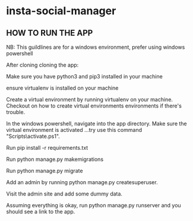 # insta-social-manager
## HOW TO RUN THE APP

NB: This guildlines are for a windows environment, prefer using windows powershell

After cloning cloning the app:

Make sure you have python3 and pip3 installed in your machine 

ensure virtualenv is installed on your machine 

Create a virtual environment  by running virtualenv on your machine. Checkout on how to create  virtual environments environments if there's trouble.

In the windows powershell, navigate into the app directory. Make sure the virtual environment is activated ...try use this command "Scripts\activate.ps1".

Run pip install -r requirements.txt

Run python manage.py makemigrations

Run python manage.py migrate

Add an admin by running python manage.py createsuperuser.

Visit the admin site and add some dummy data.

Assuming everything is okay, run python manage.py runserver and you should see a link to the app.
